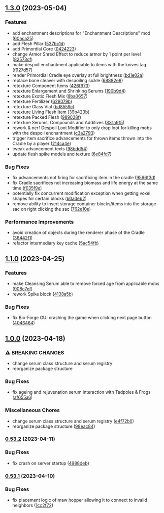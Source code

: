 ## [1.3.0](https://github.com/Elenterius/Biomancy/compare/1.19.2-v2.1.1.0...1.19.2-v2.1.3.0) (2023-05-04)


### Features

* add enchantment descriptions for "Enchantment Descriptions" mod ([60aca25](https://github.com/Elenterius/Biomancy/commit/60aca25d065aecb50da82e21071bf689776aadc8))
* add Flesh Pillar ([537bc1d](https://github.com/Elenterius/Biomancy/commit/537bc1dc7ed2ab87c0d53484342201cd57aaa8c5))
* add Primordial Core ([0424223](https://github.com/Elenterius/Biomancy/commit/04242232eef5f61a482902935c4aedd7d4cb0c9d))
* change Armor Shred Effect to reduce armor by 1 point per level ([82573cf](https://github.com/Elenterius/Biomancy/commit/82573cf265f7a0c8a64ea846103d8169e7e66f9c))
* make despoil enchantment applicable to items with the knives tag ([f927d57](https://github.com/Elenterius/Biomancy/commit/f927d570a07ed37f42d16ea5b0f8bfc9f743e7f5))
* render Primordial Cradle eye overlay at full brightness ([bd1e02a](https://github.com/Elenterius/Biomancy/commit/bd1e02ad73d2e98e52e5010828b50f16b19e44fe))
* replace bone cleaver with despoiling sickle ([68882e8](https://github.com/Elenterius/Biomancy/commit/68882e8a6e2c35ef0fafd347a1b63afd9be0ef90))
* retexture Component Items ([426f973](https://github.com/Elenterius/Biomancy/commit/426f973660af9dbe827f0d200bd8a6e66d18479a))
* retexture Enlargement and Shrinking Serums ([190b9d4](https://github.com/Elenterius/Biomancy/commit/190b9d4ade72cb88b75a63f1cbee3eb3423706cd))
* retexture Exotic Flesh Mix ([8ba0657](https://github.com/Elenterius/Biomancy/commit/8ba06570255d4d6b00f53bdd0ecd50a9c081c64b))
* retexture Fertilizer ([629079b](https://github.com/Elenterius/Biomancy/commit/629079b1804d47c4c45949d9f65dcb1dcaf1b542))
* retexture Glass Vial ([bd8559c](https://github.com/Elenterius/Biomancy/commit/bd8559c528d53a2cfebf0868b05e1ab1f3f3b215))
* retexture Living Flesh Item ([39b423b](https://github.com/Elenterius/Biomancy/commit/39b423b5eabfd7164af6d0acafd6249e6525c55e))
* retexture Packed Flesh ([989028f](https://github.com/Elenterius/Biomancy/commit/989028f65c9104ff4a608f5f0c7a83ea81612f8d))
* retexture Serums, Compounds and Additives ([831a9f5](https://github.com/Elenterius/Biomancy/commit/831a9f50dddd7b4cd23ef1117fe495e823c8b64e))
* rework & nerf Despoil Loot Modifier to only drop loot for killing mobs with the despoil enchantment ([c3a2793](https://github.com/Elenterius/Biomancy/commit/c3a279378c34c1f5069f8dedfc630125f5e48bdc))
* trigger item sacrifice advancements for thrown items thrown into the Cradle by a player ([214ca4e](https://github.com/Elenterius/Biomancy/commit/214ca4efefef0ade47b36ab493f8d9956e84c4cf))
* tweak advancement texts ([98bdd54](https://github.com/Elenterius/Biomancy/commit/98bdd54ee8fd55cf43b05ec3ebd1e58b682d727a))
* update flesh spike models and texture ([6e84fd7](https://github.com/Elenterius/Biomancy/commit/6e84fd7eee2be6b2303f5ec970271ff051116c1d))


### Bug Fixes

* fix advancements not firing for sacrificing item in the cradle ([9566f3d](https://github.com/Elenterius/Biomancy/commit/9566f3dd21f4d6fe4562f24a504a0aaac267fe17))
* fix Cradle sacrifices not increasing biomass and life energy at the same time ([f035f9e](https://github.com/Elenterius/Biomancy/commit/f035f9edd93c29c117b1a0185c8daae05e4036fc))
* potentially fix concurrent modification exception when getting voxel shapes for certain blocks ([b0a0eb2](https://github.com/Elenterius/Biomancy/commit/b0a0eb22161f8a57a77b60c67a170918228327af))
* remove ability to insert storage container blocks/items into the storage sac on right clicking the sac ([762e10e](https://github.com/Elenterius/Biomancy/commit/762e10e59aeb7b765eccc6c7a9d0736045e93896))


### Performance Improvements

* avoid creation of objects during the renderer phase of the Cradle ([36442f1](https://github.com/Elenterius/Biomancy/commit/36442f1a8ea756a70c96e58b04ae5216210ffc11))
* refactor intermediary key cache ([5ac54fb](https://github.com/Elenterius/Biomancy/commit/5ac54fb691d0fade66971daca94ab1bdad521ce5))

## [1.1.0](https://github.com/Elenterius/Biomancy/compare/1.19.2-v2.1.0.0...1.19.2-v2.1.1.0) (2023-04-25)


### Features

* make Cleansing Serum able to remove forced age from applicable mobs ([908c7ef](https://github.com/Elenterius/Biomancy/commit/908c7ef86fea34248a103eb27ec42d43ba2bae90))
* rework Spike block ([4138a5b](https://github.com/Elenterius/Biomancy/commit/4138a5b36389e6d6848495a9b9b433a3717108ec))


### Bug Fixes

* fix Bio-Forge GUI crashing the game when clicking next page button ([4046464](https://github.com/Elenterius/Biomancy/commit/40464647129b6077d70f58bc96db9e7555ba1413))

## [1.0.0](https://github.com/Elenterius/Biomancy/compare/1.19.2-v2.0.53.2...1.19.2-v2.1.0.0) (2023-04-18)


### ⚠ BREAKING CHANGES

* change serum class structure and serum registry
* reorganize package structure

### Bug Fixes

* fix ageing and rejuvenation serum interaction with Tadpoles & Frogs ([af655a6](https://github.com/Elenterius/Biomancy/commit/af655a61385b76731142e01aad3af5c6ee336159))


### Miscellaneous Chores

* change serum class structure and serum registry ([e4f72b0](https://github.com/Elenterius/Biomancy/commit/e4f72b06ed63daa6c4d3f2e528d4c627544d7099))
* reorganize package structure ([98eac84](https://github.com/Elenterius/Biomancy/commit/98eac844d56e443b9d79b02e33ce716b219dfc9f))

### [0.53.2](https://github.com/Elenterius/Biomancy/compare/1.19.2-v2.0.53.1...1.19.2-v2.0.53.2) (2023-04-11)


### Bug Fixes

* fix crash on server startup ([4988deb](https://github.com/Elenterius/Biomancy/commit/4988deb88a3e0ff90024ac2dd76ce3d24835c102))

### [0.53.1](https://github.com/Elenterius/Biomancy/compare/1.19.2-v2.0.53.0...1.19.2-v2.0.53.1) (2023-04-10)


### Bug Fixes

* fix placement logic of maw hopper allowing it to connect to invalid neighbors ([1cc2f72](https://github.com/Elenterius/Biomancy/commit/1cc2f72a5016d0925282140dfd3316856c961492))

